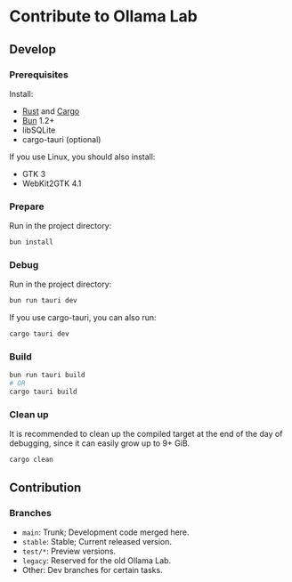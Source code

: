 # Contribute to Ollama Lab

## Develop

### Prerequisites

Install:

- [Rust](https://rust-lang.org) and [Cargo](https://crates.io/)
- [Bun](https://bun.sh) 1.2+
- libSQLite
- cargo-tauri (optional)

If you use Linux, you should also install:

- GTK 3
- WebKit2GTK 4.1

### Prepare

Run in the project directory:

```bash
bun install
```

### Debug

Run in the project directory:

```bash
bun run tauri dev
```

If you use cargo-tauri, you can also run:

```bash
cargo tauri dev
```

### Build

```bash
bun run tauri build
# OR
cargo tauri build
```

### Clean up

It is recommended to clean up the compiled target at the end of the day of debugging, since it can easily grow up to 9+ GiB.

```bash
cargo clean
```

## Contribution

### Branches

- `main`: Trunk; Development code merged here.
- `stable`: Stable; Current released version.
- `test/*`: Preview versions.
- `legacy`: Reserved for the old Ollama Lab.
- Other: Dev branches for certain tasks.
